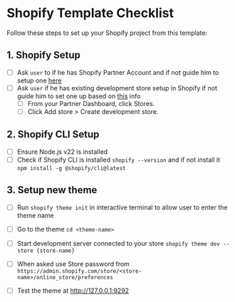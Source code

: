 # Shopify Template Checklist

Follow these steps to set up your Shopify project from this template:

## 1. Shopify Setup
- [ ] Ask `user` to if he has Shopify Partner Account and if not guide him to setup one [here](https://www.shopify.com/uk/partners)
- [ ] Ask `user` if he has existing development store setup in Shopify if not guide him to set one up based on [this](https://shopify.dev/docs/storefronts/themes/tools/development-stores#create-a-development-store-to-build-and-test-your-theme) info
  - [ ] From your Partner Dashboard, click Stores.
  - [ ] Click Add store > Create development store.

## 2. Shopify CLI Setup
- [ ] Ensure Node.js v22 is installed
- [ ] Check if Shopify CLI is installed `shopify --version` and if not install it `npm install -g @shopify/cli@latest`

## 3. Setup new theme
- [ ] Run `shopify theme init` in interactive terminal to allow user to enter the theme name
- [ ] Go to the theme `cd <theme-name>`
- [ ] Start development server connected to your store `shopify theme dev --store {store-name}`
- [ ] When asked use Store password from `https://admin.shopify.com/store/<store-name>/online_store/preferences`
- [ ] Test the theme at http://127.0.0.1:9292

